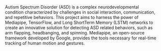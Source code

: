 Autism Spectrum Disorder (ASD) is a complex neurodevelopmental condition characterized by challenges in social interaction, communication, and repetitive behaviors. This project aims to harness the power of Mediapipe, TensorFlow, and Long ShortTerm Memory (LSTM) networks to create an innovative solution for detecting ASD related behaviors, such as arm flapping, headbanging, and spinning. Mediapipe, an open-source framework developed by Google, provides the tools necessary for real-time tracking of human motion and gestures. 
